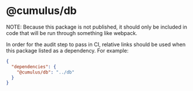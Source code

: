# @cumulus/db

NOTE: Because this package is not published, it should only be included in code
that will be run through something like webpack.

In order for the audit step to pass in CI, relative links should be used when
this package listed as a dependency. For example:

```json
{
  "dependencies": {
    "@cumulus/db": "../db"
  }
}
```
